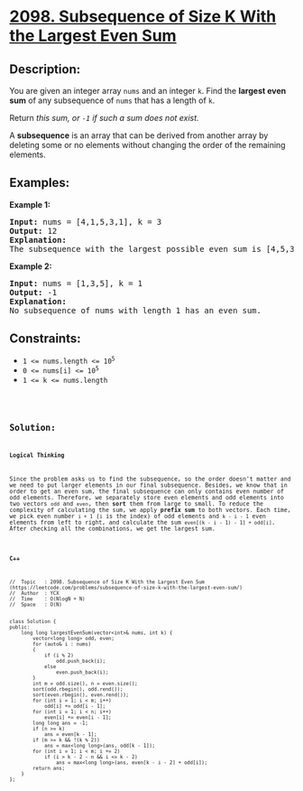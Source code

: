 # [2098. Subsequence of Size K With the Largest Even Sum](https://leetcode.com/problems/subsequence-of-size-k-with-the-largest-even-sum/)


## Description:

<p>You are given an integer array <code>nums</code> and an integer <code>k</code>. Find the <strong>largest even sum</strong> of any subsequence of <code>nums</code> that has a length of <code>k</code>.

<p>Return <em>this sum, or <code>-1</code> if such a sum does not exist.</em></p>

<p>A <strong>subsequence</strong> is an array that can be derived from another array by deleting some or no elements without changing the order of the remaining elements.</p>


## Examples:

<strong>Example 1:</strong>
<pre>
<strong>Input:</strong> nums = [4,1,5,3,1], k = 3
<strong>Output:</strong> 12
<strong>Explanation:</strong> 
The subsequence with the largest possible even sum is [4,5,3]. It has a sum of 4 + 5 + 3 = 12.
</pre>

<strong>Example 2:</strong>
<pre>
<strong>Input:</strong> nums = [1,3,5], k = 1
<strong>Output:</strong> -1
<strong>Explanation:</strong> 
No subsequence of nums with length 1 has an even sum.
</pre>


## Constraints:

<ul>
    <li><code>1 &lt;= nums.length &lt;= 10<sup>5</sup></code></li>
    <li><code>0 &lt;= nums[i] &lt;= 10<sup>5</sup></code></li>
    <li><code>1 &lt;= k &lt;= nums.length<code></li>
</ul>


## Solution:

<strong>Logical Thinking</strong>
<p>Since the problem asks us to find the subsequence, so the order doesn't matter and we need to put larger elements in our final subsequence. Besides, we know that in order to get an even sum, the final subsequence can only contains even number of odd elements. Therefore, we separately store even elements and odd elements into two vectors <code>odd</code> and <code>even</code>, then <strong>sort</strong> them from large to small. To reduce the complexity of calculating the sum, we apply <strong>prefix sum</strong> to both vectors. Each time, we pick even number <code>i + 1</code> (<code>i</code> is the index) of odd elements and <code>k - i - 1</code> even elements from left to right, and calculate the sum <code>even[(k - i - 1) - 1] + odd[i]</code>. After checking all the combinations, we get the largest sum.</p>


<strong>C++</strong>

```
//  Topic   : 2098. Subsequence of Size K With the Largest Even Sum (https://leetcode.com/problems/subsequence-of-size-k-with-the-largest-even-sum/)
//  Author  : YCX
//  Time    : O(NlogN + N)
//  Space   : O(N)


class Solution {
public:
    long long largestEvenSum(vector<int>& nums, int k) {
        vector<long long> odd, even;
        for (auto& i : nums)
        {
            if (i % 2)
                odd.push_back(i);
            else
                even.push_back(i);
        }
        int m = odd.size(), n = even.size();
        sort(odd.rbegin(), odd.rend());
        sort(even.rbegin(), even.rend());
        for (int i = 1; i < m; i++)
            odd[i] += odd[i - 1];
        for (int i = 1; i < n; i++)
            even[i] += even[i - 1];
        long long ans = -1;
        if (n >= k)
            ans = even[k - 1];
        if (m >= k && !(k % 2))
            ans = max<long long>(ans, odd[k - 1]);
        for (int i = 1; i < m; i += 2)
            if (i > k - 2 - n && i <= k - 2)
                ans = max<long long>(ans, even[k - i - 2] + odd[i]);
        return ans;
    }
};
```